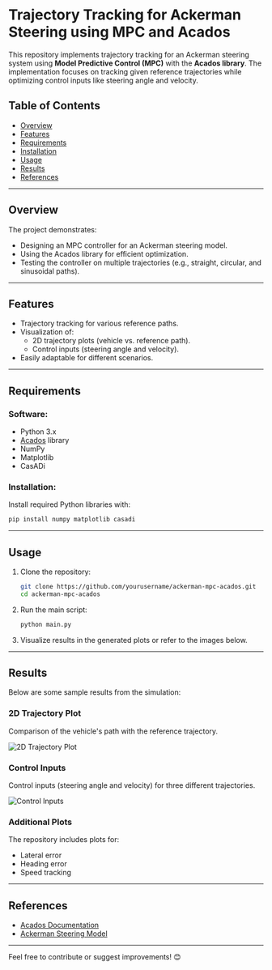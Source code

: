 # Trajectory Tracking for Ackerman Steering using MPC and Acados

This repository implements trajectory tracking for an Ackerman steering system using **Model Predictive Control (MPC)** with the **Acados library**. The implementation focuses on tracking given reference trajectories while optimizing control inputs like steering angle and velocity.

## Table of Contents
- [Overview](#overview)
- [Features](#features)
- [Requirements](#requirements)
- [Installation](#installation)
- [Usage](#usage)
- [Results](#results)
- [References](#references)

---

## Overview

The project demonstrates:
- Designing an MPC controller for an Ackerman steering model.
- Using the Acados library for efficient optimization.
- Testing the controller on multiple trajectories (e.g., straight, circular, and sinusoidal paths).

---

## Features

- Trajectory tracking for various reference paths.
- Visualization of:
  - 2D trajectory plots (vehicle vs. reference path).
  - Control inputs (steering angle and velocity).
- Easily adaptable for different scenarios.

---

## Requirements

### Software:
- Python 3.x
- [Acados](https://github.com/acados/acados) library
- NumPy
- Matplotlib
- CasADi

### Installation:
Install required Python libraries with:
```bash
pip install numpy matplotlib casadi
```

---

## Usage

1. Clone the repository:
   ```bash
   git clone https://github.com/yourusername/ackerman-mpc-acados.git
   cd ackerman-mpc-acados
   ```

2. Run the main script:
   ```bash
   python main.py
   ```

3. Visualize results in the generated plots or refer to the images below.

---

## Results

Below are some sample results from the simulation:

### **2D Trajectory Plot**
Comparison of the vehicle's path with the reference trajectory.

![2D Trajectory Plot](results/2d_trajectory_plot.jpg)

### **Control Inputs**
Control inputs (steering angle and velocity) for three different trajectories.

![Control Inputs](results/control_inputs.jpg)

### **Additional Plots**
The repository includes plots for:
- Lateral error
- Heading error
- Speed tracking

---

## References

- [Acados Documentation](https://docs.acados.org/)
- [Ackerman Steering Model](https://en.wikipedia.org/wiki/Ackermann_steering_geometry)

---

Feel free to contribute or suggest improvements! 😊
